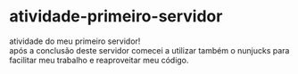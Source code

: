 # atividade-primeiro-servidor
 atividade do meu primeiro servidor!  
 após a conclusão deste servidor comecei a
 utilizar também o nunjucks para facilitar meu trabalho e reaproveitar meu código.

